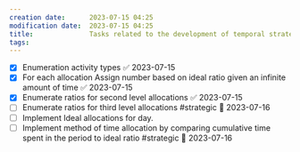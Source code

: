 ```yaml
---
creation date:		2023-07-15 04:25
modification date:	2023-07-15 04:25
title: 				Tasks related to the development of temporal strategy
tags:
---
```

- [x] Enumeration activity types ✅ 2023-07-15
- [x] For each allocation Assign number based on ideal ratio given an infinite amount of time ✅ 2023-07-15
- [x] Enumerate ratios for second level allocations ✅ 2023-07-15
- [ ] Enumerate ratios for third level allocations #strategic 📅 2023-07-16
- [ ] Implement Ideal allocations for day.
- [ ] Implement method of time allocation by comparing cumulative  time spent in the period to ideal ratio #strategic 📅 2023-07-16